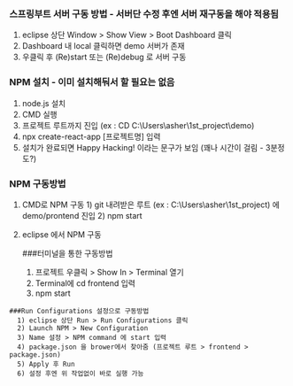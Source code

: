 ### 스프링부트 서버 구동 방법 - 서버단 수정 후엔 서버 재구동을 해야 적용됨
  1. eclipse 상단 Window > Show View > Boot Dashboard 클릭
  2. Dashboard 내 local 클릭하면 demo 서버가 존재
  3. 우클릭 후 (Re)start 또는 (Re)debug 로 서버 구동


### NPM 설치 - 이미 설치해둬서 할 필요는 없음
  1. node.js 설치
  2. CMD 실행
  3. 프로젝트 루트까지 진입 (ex : CD C:\Users\asher\1st_project\demo)
  4. npx create-react-app [프로젝트명] 입력
  5. 설치가 완료되면 Happy Hacking! 이라는 문구가 보임 (꽤나 시간이 걸림 - 3분정도?)

### NPM 구동방법
  1. CMD로 NPM 구동
    1) git 내려받은 루트 (ex : C:\Users\asher\1st_project) 에 demo/prontend 진입
    2) npm start

  2. eclipse 에서 NPM 구동

     ###터미널을 통한 구동방법
      1) 프로젝트 우클릭 > Show In > Terminal 열기
      2) Terminal에 cd frontend 입력
      3) npm start
     
    ###Run Configurations 설정으로 구동방법
      1) eclipse 상단 Run > Run Configurations 클릭
      2) Launch NPM > New Configuration
      3) Name 설정 > NPM command 에 start 입력
      4) package.json 을 brower에서 찾아줌 (프로젝트 루트 > frontend > package.json)
      5) Apply 후 Run
      6) 설정 후엔 위 작업없이 바로 실행 가능
     
